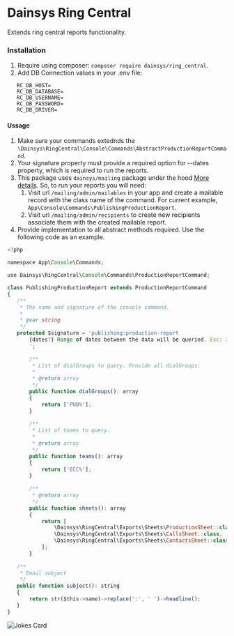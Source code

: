  # Dainsys Ring Central
 Extends ring central reports functionality. 
  ### Installation
 1. Require using composer: `composer require dainsys/ring_central`.
 2. Add DB Connection values in your .env file:
```
   RC_DB_HOST=
   RC_DB_DATABASE=
   RC_DB_USERNAME=
   RC_DB_PASSWORD=
   RC_DB_DRIVER=
```
#### Ussage
 1. Make sure your commands extednds the `\Dainsys\RingCentral\Console\Commands\AbstractProductionReportCommand`.
 2. Your signature property must provide a required option for --dates property, which is required to run the reports.
 3. This package uses `dainsys/mailing` package under the hood [More details](https://github.com/Yismen/mailing). So, to run your reports you will need:
    1. Visit url `/mailing/admin/mailables` in your app and create a mailable record with the class name of the command. For current example, `App\Console\Commands\PublishingProductionReport`.
    2. Visit url `/mailing/admin/recipients` to create new recipients associate them with the created mailable report.
 4. Provide implementation to all abstract methods required. Use the following code as an example.
 ```js
<?php

namespace App\Console\Commands;

use Dainsys\RingCentral\Console\Commands\ProductionReportCommand;

class PublishingProductionReport extends ProductionReportCommand
{
    /**
     * The name and signature of the console command.
     *
     * @var string
     */
    protected $signature = 'publishing:production-report 
        {dates?} Range of dates between the data will be queried. Exc: 2023-01-01 or 2023-01-01,2023-01-02. Today\'s date will be assumed if not passed! 
        ';
	
        /**
         * List of dialGroups to query. Provide all dialGroups.
         *
         * @return array
         */
        public function dialGroups(): array 
        {
            return ['PUB%'];
        }
	
        /**
         * List of teams to query.
         *
         * @return array
         */
        public function teams(): array 
        {
            return ['ECC%'];
        }
	
        /**
         * @return array
         */
        public function sheets(): array 
        {
            return [                    
                \Dainsys\RingCentral\Exports\Sheets\ProductionSheet::class ,
                \Dainsys\RingCentral\Exports\Sheets\CallsSheet::class,
                \Dainsys\RingCentral\Exports\Sheets\ContactsSheet::class,
            ];
        }
            
	/**
	 * Email subject
	 */
	public function subject(): string 
    {
        return str($this->name)->replace(':', ' ')->headline();
	}
}
 ```

![Jokes Card](https://readme-jokes.vercel.app/api)